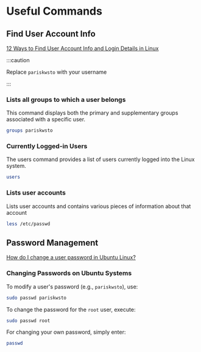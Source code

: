 # Useful Commands

## Find User Account Info

[12 Ways to Find User Account Info and Login Details in Linux](https://www.tecmint.com/check-user-in-linux/)

:::caution

Replace `pariskwsto` with your username

:::

### Lists all groups to which a user belongs

This command displays both the primary and supplementary groups associated with a specific user.

```sh
groups pariskwsto
```

### Currently Logged-in Users

The users command provides a list of users currently logged into the Linux system.

```sh
users
```

### Lists user accounts

Lists user accounts and contains various pieces of information about that account

```sh
less /etc/passwd
```

## Password Management

[How do I change a user password in Ubuntu Linux?](https://www.cyberciti.biz/faq/change-a-user-password-in-ubuntu-linux-using-passwd/)

### Changing Passwords on Ubuntu Systems

To modify a user's password (e.g., `pariskwsto`), use:

```sh
sudo passwd pariskwsto
```

To change the password for the `root` user, execute:

```sh
sudo passwd root
```

For changing your own password, simply enter:

```sh
passwd
```
